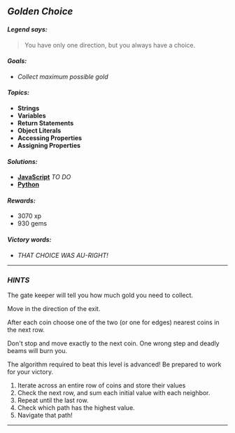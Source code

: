 ## _Golden Choice_

#### _Legend says:_
> You have only one direction, but you always have a choice.

#### _Goals:_
+ _Collect maximum possible gold_

#### _Topics:_
+ **Strings**
+ **Variables**
+ **Return Statements**
+ **Object Literals**
+ **Accessing Properties**
+ **Assigning Properties**

#### _Solutions:_
+ **[JavaScript](goldenChoice.js)** _TO DO_
+ **[Python](golden_choice.py)**

#### _Rewards:_
+ 3070 xp
+ 930 gems

#### _Victory words:_
+ _THAT CHOICE WAS AU-RIGHT!_

___

### _HINTS_

The gate keeper will tell you how much gold you need to collect.

Move in the direction of the exit.

After each coin choose one of the two (or one for edges) nearest coins in the next row.

Don't stop and move exactly to the next coin. One wrong step and deadly beams will burn you.

The algorithm required to beat this level is advanced! Be prepared to work for your victory.
1. Iterate across an entire row of coins and store their values
2. Check the next row, and sum each initial value with each neighbor.
3. Repeat until the last row.
4. Check which path has the highest value.
5. Navigate that path!

___
